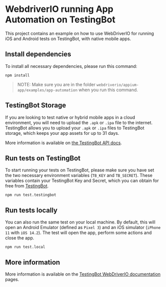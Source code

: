 # WebdriverIO running App Automation on TestingBot
This project contains an example on how to use WebDriverIO for running iOS and Android tests on TestingBot, with native mobile apps.

## Install dependencies
To install all necessary dependencies, please run this command:

    npm install

> NOTE: Make sure you are in the folder `webdriverio/appium-app/examples/app-automation` when you run this command.

## TestingBot Storage
If you are looking to test native or hybrid mobile apps in a cloud environment, you will need to upload the `.apk` or `.ipa` file to the internet.
TestingBot allows you to upload your `.apk` or `.ipa` files to TestingBot storage, which keeps your app assets for up to 31 days.

More information is available on [the TestingBot API docs](https://testingbot.com/support/api#upload).


## Run tests on TestingBot
To start running your tests on TestingBot, please make sure you have set the two necessary environment variables (`TB_KEY` and `TB_SECRET`).
These variables contain your TestingBot Key and Secret, which you can obtain for free from [TestingBot](https://testingbot.com).

    npm run test.testingbot

## Run tests locally
You can also run the same test on your local machine. By default, this will open an Android Emulator (defined as `Pixel 3`) and an iOS simulator (`iPhone 11` with `iOS 14.2`).
The test will open the app, perform some actions and close the app.

    npm run test.local

## More information
More information is available on the [TestingBot WebDriverIO documentation](https://testingbot.com/support/mobile/webdriverio.html) pages.